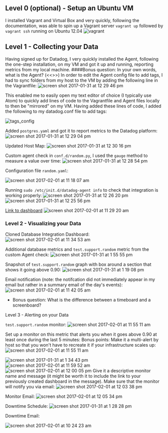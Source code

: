 ## Level 0 (optional) - Setup an Ubuntu VM

I installed Vagrant and Virtual Box and very quickly, following the documentation, was able to spin up a Vagrant server `vagrant up` followed by `vagrant ssh` running on Ubuntu 12.04
![vagrant](https://cloud.githubusercontent.com/assets/13028695/22488518/7ceec406-e7e0-11e6-93de-772d284c6342.png)


## Level 1 - Collecting your Data

Having signed up for Datadog, I very quickly installed the Agent, following the one-step installation, on my VM and got it up and running, reporting metrics from my local machine. 
####Bonus question: In your own words, what is the Agent?
(<<<ADD ANSWER >>>)
In order to edit the Agent config file to add tags, I had to sync folders from my host to the VM by adding the following line in the Vagrantfile:
![screen shot 2017-01-31 at 12 29 46 pm](https://cloud.githubusercontent.com/assets/13028695/22513310/dc24182a-e869-11e6-8de8-937e405a3b82.png)

This enabled me to easily open my text editor of choice (I typically use Atom) to quickly add lines of code to the Vagrantfile and Agent files locally to then be "mirrored" on my VM. Having added these lines of code, I added the following to my datadog.conf file to add tags:

![tags_config](https://cloud.githubusercontent.com/assets/13028695/22513501/6f1479b8-e86a-11e6-93ae-9987179969a7.png)


Added `postgres.yaml` and got it to report metrics to the Datadog platform:
![screen shot 2017-01-31 at 12 29 04 pm](https://cloud.githubusercontent.com/assets/13028695/22515550/ce37c944-e870-11e6-9eb7-f90fb1e531e3.png)

Updated Host Map:
![screen shot 2017-01-31 at 12 30 16 pm](https://cloud.githubusercontent.com/assets/13028695/22513796/4ac806b4-e86b-11e6-8176-bd58cd3cf4aa.png)

Custom agent check in `conf.d/random.py`, I used the `gauge` method to measure a value over time:
![screen shot 2017-01-31 at 12 28 54 pm](https://cloud.githubusercontent.com/assets/13028695/22515014/26916c28-e86f-11e6-8492-e23f7bc55256.png)

Configuration file `random.yaml`:

![screen shot 2017-02-01 at 11 18 07 am](https://cloud.githubusercontent.com/assets/13028695/22515398/53bb7f9e-e870-11e6-939f-cecb0b73a012.png)

Running `sudo /etc/init.d/datadog-agent info` to check that integration is working properly: 
![screen shot 2017-01-31 at 12 26 20 pm](https://cloud.githubusercontent.com/assets/13028695/22515124/7276af86-e86f-11e6-8ee4-5a8cb743f12b.png)
![screen shot 2017-01-31 at 12 25 56 pm](https://cloud.githubusercontent.com/assets/13028695/22515145/82ccfa98-e86f-11e6-9325-3585b2ddf3b3.png)

[Link to dashboard](https://app.datadoghq.com/dash/host/265897649?live=true&page=0&is_auto=false&from_ts=1485962899156&to_ts=1485966499156&tile_size=m)
![screen shot 2017-02-01 at 11 29 20 am](https://cloud.githubusercontent.com/assets/13028695/22515825/da5d257e-e871-11e6-9596-e69554d581c2.png)


### Level 2 - Visualizing your Data

Cloned Database Integration Dashboard:
![screen shot 2017-02-01 at 11 34 53 am](https://cloud.githubusercontent.com/assets/13028695/22516051/88a832c2-e872-11e6-82b5-4e9044d4a616.png)


Additional database metrics and `test.support.random` metric from the custom Agent check:
![screen shot 2017-01-31 at 1 55 55 pm](https://cloud.githubusercontent.com/assets/13028695/22516112/c13686d4-e872-11e6-868b-a49d30a7a7ef.png)

Snapshot of `test.support.random` graph with box around a section that shows it going above 0.90:
![screen shot 2017-01-31 at 1 19 08 pm](https://cloud.githubusercontent.com/assets/13028695/22516196/0602c7d2-e873-11e6-973d-25f1f051fa73.png)

Email notification (note: the notifcation did not immediately appear in my email but rather in a summary email of the day's events):
![screen shot 2017-02-01 at 11 42 05 am](https://cloud.githubusercontent.com/assets/13028695/22516349/86dd75a0-e873-11e6-9f7e-1de477cc4f06.png)
 
  * Bonus question: What is the difference between a timeboard and a screenboard?		 
 

Level 3 - Alerting on your Data

`test.support.random` monitor: 
![screen shot 2017-02-01 at 11 55 11 am](https://cloud.githubusercontent.com/assets/13028695/22516925/6d854c52-e875-11e6-9b45-bd8067e698f6.png)

Set up a monitor on this metric that alerts you when it goes above 0.90 at least once during the last 5 minutes:
Bonus points: Make it a multi-alert by host so that you won't have to recreate it if your infrastructure scales up:
![screen shot 2017-02-01 at 11 55 11 am](https://cloud.githubusercontent.com/assets/13028695/22516925/6d854c52-e875-11e6-9b45-bd8067e698f6.png)

![screen shot 2017-01-31 at 1 34 43 pm](https://cloud.githubusercontent.com/assets/13028695/22516976/909c44b6-e875-11e6-8a1c-42c5d90ec689.png)
![screen shot 2017-02-01 at 11 59 52 am](https://cloud.githubusercontent.com/assets/13028695/22517099/04e81886-e876-11e6-93f6-6aaec2bb64eb.png)
![screen shot 2017-02-01 at 12 00 05 pm](https://cloud.githubusercontent.com/assets/13028695/22517098/04e7d7ae-e876-11e6-9650-4b581ac4a91f.png)
Give it a descriptive monitor name and message (it might be worth it to include the link to your previously created dashboard in the message). Make sure that the monitor will notify you via email:
![screen shot 2017-02-01 at 12 03 38 pm](https://cloud.githubusercontent.com/assets/13028695/22517251/8e0751d6-e876-11e6-84c9-328f7210047c.png)

Monitor Email:
![screen shot 2017-02-01 at 12 05 34 pm](https://cloud.githubusercontent.com/assets/13028695/22517359/cdbcf218-e876-11e6-9999-8a6a42e38f72.png)

Downtime Schedule:
![screen shot 2017-01-31 at 1 28 28 pm](https://cloud.githubusercontent.com/assets/13028695/22517414/01b3416c-e877-11e6-8162-76fce69851a0.png)


Downtime Email:

![screen shot 2017-02-01 at 10 24 23 am](https://cloud.githubusercontent.com/assets/13028695/22517388/e5db5e66-e876-11e6-838e-285b7eaa228b.png)
